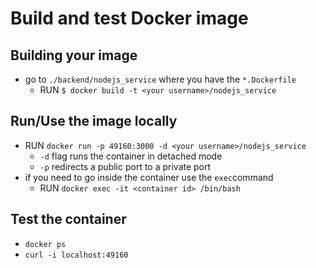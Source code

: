 # Build and test Docker image

## Building your image

- go to `./backend/nodejs_service` where you have the `*.Dockerfile`
  - RUN `$ docker build -t <your username>/nodejs_service`

## Run/Use the image locally

- RUN `docker run -p 49160:3000 -d <your username>/nodejs_service`
  - `-d` flag runs the container in detached mode
  - `-p` redirects a public port to a private port
- if you need to go inside the container use the `exec`command
  - RUN `docker exec -it <container id> /bin/bash`

## Test the container

- `docker ps`
- `curl -i localhost:49160`
